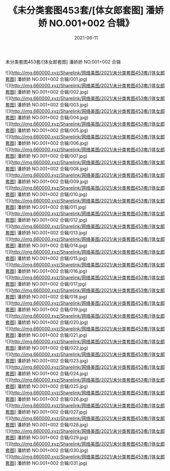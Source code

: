 ﻿---
layout: post
title:  《未分类套图453套/[体女郎套图] 潘娇娇 NO.001+002 合辑》
date:   2021-06-11
img: http://img.660000.xyz/Sharelink/网络美图/2021/未分类套图453套/[体女郎套图] 潘娇娇 NO.001+002 合辑/000.jpg
categories: [美女, 清纯, 唯美]
---

未分类套图453套/[体女郎套图] 潘娇娇 NO.001+002 合辑

 ![](http://img.660000.xyz/Sharelink/网络美图/2021/未分类套图453套/[体女郎套图] 潘娇娇 NO.001+002 合辑/001.jpg) <br>![](http://img.660000.xyz/Sharelink/网络美图/2021/未分类套图453套/[体女郎套图] 潘娇娇 NO.001+002 合辑/002.jpg) <br>![](http://img.660000.xyz/Sharelink/网络美图/2021/未分类套图453套/[体女郎套图] 潘娇娇 NO.001+002 合辑/003.jpg) <br>![](http://img.660000.xyz/Sharelink/网络美图/2021/未分类套图453套/[体女郎套图] 潘娇娇 NO.001+002 合辑/004.jpg) <br>![](http://img.660000.xyz/Sharelink/网络美图/2021/未分类套图453套/[体女郎套图] 潘娇娇 NO.001+002 合辑/005.jpg) <br>![](http://img.660000.xyz/Sharelink/网络美图/2021/未分类套图453套/[体女郎套图] 潘娇娇 NO.001+002 合辑/006.jpg) <br>![](http://img.660000.xyz/Sharelink/网络美图/2021/未分类套图453套/[体女郎套图] 潘娇娇 NO.001+002 合辑/007.jpg) <br>![](http://img.660000.xyz/Sharelink/网络美图/2021/未分类套图453套/[体女郎套图] 潘娇娇 NO.001+002 合辑/008.jpg) <br>![](http://img.660000.xyz/Sharelink/网络美图/2021/未分类套图453套/[体女郎套图] 潘娇娇 NO.001+002 合辑/009.jpg) <br>![](http://img.660000.xyz/Sharelink/网络美图/2021/未分类套图453套/[体女郎套图] 潘娇娇 NO.001+002 合辑/010.jpg) <br>![](http://img.660000.xyz/Sharelink/网络美图/2021/未分类套图453套/[体女郎套图] 潘娇娇 NO.001+002 合辑/011.jpg) <br>![](http://img.660000.xyz/Sharelink/网络美图/2021/未分类套图453套/[体女郎套图] 潘娇娇 NO.001+002 合辑/012.jpg) <br>![](http://img.660000.xyz/Sharelink/网络美图/2021/未分类套图453套/[体女郎套图] 潘娇娇 NO.001+002 合辑/013.jpg) <br>![](http://img.660000.xyz/Sharelink/网络美图/2021/未分类套图453套/[体女郎套图] 潘娇娇 NO.001+002 合辑/014.jpg) <br>![](http://img.660000.xyz/Sharelink/网络美图/2021/未分类套图453套/[体女郎套图] 潘娇娇 NO.001+002 合辑/015.jpg) <br>![](http://img.660000.xyz/Sharelink/网络美图/2021/未分类套图453套/[体女郎套图] 潘娇娇 NO.001+002 合辑/016.jpg) <br>![](http://img.660000.xyz/Sharelink/网络美图/2021/未分类套图453套/[体女郎套图] 潘娇娇 NO.001+002 合辑/017.jpg) <br>![](http://img.660000.xyz/Sharelink/网络美图/2021/未分类套图453套/[体女郎套图] 潘娇娇 NO.001+002 合辑/018.jpg) <br>![](http://img.660000.xyz/Sharelink/网络美图/2021/未分类套图453套/[体女郎套图] 潘娇娇 NO.001+002 合辑/019.jpg) <br>![](http://img.660000.xyz/Sharelink/网络美图/2021/未分类套图453套/[体女郎套图] 潘娇娇 NO.001+002 合辑/020.jpg) <br>![](http://img.660000.xyz/Sharelink/网络美图/2021/未分类套图453套/[体女郎套图] 潘娇娇 NO.001+002 合辑/021.jpg) <br>![](http://img.660000.xyz/Sharelink/网络美图/2021/未分类套图453套/[体女郎套图] 潘娇娇 NO.001+002 合辑/022.jpg) <br>![](http://img.660000.xyz/Sharelink/网络美图/2021/未分类套图453套/[体女郎套图] 潘娇娇 NO.001+002 合辑/023.jpg) <br>![](http://img.660000.xyz/Sharelink/网络美图/2021/未分类套图453套/[体女郎套图] 潘娇娇 NO.001+002 合辑/024.jpg) <br>![](http://img.660000.xyz/Sharelink/网络美图/2021/未分类套图453套/[体女郎套图] 潘娇娇 NO.001+002 合辑/025.jpg) <br>![](http://img.660000.xyz/Sharelink/网络美图/2021/未分类套图453套/[体女郎套图] 潘娇娇 NO.001+002 合辑/026.jpg) <br>![](http://img.660000.xyz/Sharelink/网络美图/2021/未分类套图453套/[体女郎套图] 潘娇娇 NO.001+002 合辑/027.jpg) <br>![](http://img.660000.xyz/Sharelink/网络美图/2021/未分类套图453套/[体女郎套图] 潘娇娇 NO.001+002 合辑/028.jpg) <br>![](http://img.660000.xyz/Sharelink/网络美图/2021/未分类套图453套/[体女郎套图] 潘娇娇 NO.001+002 合辑/029.jpg) <br>![](http://img.660000.xyz/Sharelink/网络美图/2021/未分类套图453套/[体女郎套图] 潘娇娇 NO.001+002 合辑/030.jpg) <br>![](http://img.660000.xyz/Sharelink/网络美图/2021/未分类套图453套/[体女郎套图] 潘娇娇 NO.001+002 合辑/031.jpg) <br>